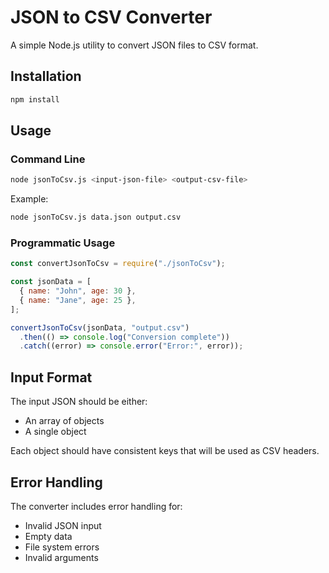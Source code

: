 # JSON to CSV Converter

A simple Node.js utility to convert JSON files to CSV format.

## Installation

```bash
npm install
```

## Usage

### Command Line

```bash
node jsonToCsv.js <input-json-file> <output-csv-file>
```

Example:

```bash
node jsonToCsv.js data.json output.csv
```

### Programmatic Usage

```javascript
const convertJsonToCsv = require("./jsonToCsv");

const jsonData = [
  { name: "John", age: 30 },
  { name: "Jane", age: 25 },
];

convertJsonToCsv(jsonData, "output.csv")
  .then(() => console.log("Conversion complete"))
  .catch((error) => console.error("Error:", error));
```

## Input Format

The input JSON should be either:

- An array of objects
- A single object

Each object should have consistent keys that will be used as CSV headers.

## Error Handling

The converter includes error handling for:

- Invalid JSON input
- Empty data
- File system errors
- Invalid arguments

